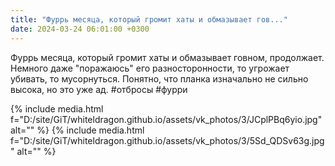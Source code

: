 ```yaml
---
title: "Фуррь месяца, который громит хаты и обмазывает гов..."
date: 2024-03-24 06:01:00 +0300
---
```


Фуррь месяца, который громит хаты и обмазывает говном, продолжает.
Немного даже "поражаюсь" его разносторонности, то угрожает убивать, то мусорнуться.
Понятно, что планка изначально не сильно высока, но это уже ад.
#отбросы #фурри


{% include media.html f="D:/site/GiT/whiteldragon.github.io/assets/vk_photos/3/JCplPBq6yio.jpg" alt="" %}
{% include media.html f="D:/site/GiT/whiteldragon.github.io/assets/vk_photos/3/5Sd_QDSv63g.jpg" alt="" %}
